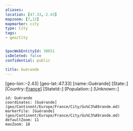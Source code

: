```yaml
---
aliases: 
location: [47.33,-2.43]
mapzoom: [7,12] 
mapmarker: city 
type: City
tags:
- geo/City


SpocWebEntityId: 30651
isDeleted: false
confidential: public

title: Guérande
---
```

[geo-lon::-2.43]
[geo-lat::47.33]
[name::Guérande]
[State::]
[Country::[France](geo/Continent/Europe/France.md)]
[StateId::]
[Population::]
[Unknown::]


```leaflet
id: Guérande
coordinates: [Guérande](geo/Continent/Europe/France/City/Gu%C3%A9rande.md)
markerFile: [Guérande](geo/Continent/Europe/France/City/Gu%C3%A9rande.md)
defaultZoom: 11 
maxZoom: 18
```


